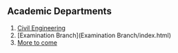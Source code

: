## Academic Departments

1. [Civil Engineering](CED/index.html)
1. [Examination Branch](Examination Branch/index.html)
1. [More to come](.)